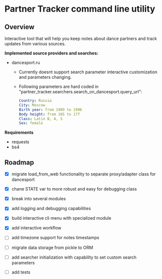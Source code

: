 # Partner Tracker command line utility
## Overview
Interactive tool that will help you keep notes about dance partners and track updates from various sources.

**Implemented source providers and searches:**
- dancesport.ru
    - Currently doesnt support search parameter interactive customization and parameters changing.
    - Following parameters are hard coded in "partner_tracker.searchers.search_on_dancesport.query_url":

        ```yaml
        Country: Russia
        City: Moscow
        Birth year: from 1989 to 1996
        Body height: from 165 to 177
        Class: Latin B, A, S
        Sex: female
        ```

**Requirements**
- requests
- bs4

## Roadmap
- [x] migrate load_from_web functionality to separate proxy/adapter class for dancesport
- [x] chane STATE var to more robust and easy for debugging class
- [x] break into several modules
- [x] add logging and debugging capabilities
- [x] build interactive cli menu with specialized module
- [x] add interactive workflow
- [ ] add timezone support for notes timestamps
- [ ] migrate data storage from pickle to ORM
- [ ] add searcher initialization with capability to set custom search parameters
- [ ] add tests

